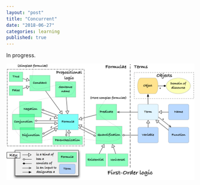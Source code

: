 ```yaml
---
layout: "post"
title: "Concurrent"
date: "2018-06-27"
categories: learning
published: true
---
```


In progress.

![](/assets/png-images/2018-06-27-learning-logic-18987575.png)
